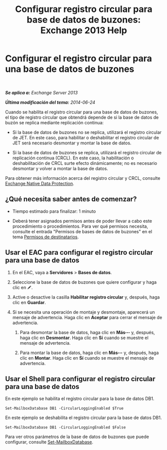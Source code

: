 ﻿---
title: 'Configurar registro circular para base de datos de buzones: Exchange 2013 Help'
TOCTitle: Configurar el registro circular para una base de datos de buzones
ms:assetid: 29cbd7cd-382b-4e0d-8368-2e49e75df2fc
ms:mtpsurl: https://technet.microsoft.com/es-es/library/Dn756374(v=EXCHG.150)
ms:contentKeyID: 62524849
ms.date: 04/23/2018
mtps_version: v=EXCHG.150
ms.translationtype: HT
---

# Configurar el registro circular para una base de datos de buzones

 

_**Se aplica a:** Exchange Server 2013_

_**Última modificación del tema:** 2014-06-24_

Cuando se habilita el registro circular para una base de datos de buzones, el tipo de registro circular que obtendrá depende de si la base de datos de buzón se replica mediante replicación continua:

  - Si la base de datos de buzones no se replica, utilizará el registro circular de JET. En este caso, para habilitar o deshabilitar el registro circular de JET será necesario desmontar y montar la base de datos.

  - Si la base de datos de buzones se replica, utilizará el registro circular de replicación continua (CRCL). En este caso, la habilitación o deshabilitación de CRCL surte efecto dinámicamente; no es necesario desmontar y volver a montar la base de datos.

Para obtener más información acerca del registro circular y CRCL, consulte [Exchange Native Data Protection](backup-restore-and-disaster-recovery-exchange-2013-help.md).

## ¿Qué necesita saber antes de comenzar?

  - Tiempo estimado para finalizar: 1 minuto

  - Deberá tener asignados permisos antes de poder llevar a cabo este procedimiento o procedimientos. Para ver qué permisos necesita, consulte el entrada "Permisos de bases de datos de buzones" en el tema [Permisos de destinatarios](recipients-permissions-exchange-2013-help.md).

## Usar el EAC para configurar el registro circular para una base de datos

1.  En el EAC, vaya a **Servidores** \> **Bases de datos**.

2.  Seleccione la base de datos de buzones que quiere configurar y haga clic en ![Icono Editar](images/Bb124582.6f53ccb2-1f13-4c02-bea0-30690e6ea71d(EXCHG.150).gif "Icono Editar").

3.  Active o desactive la casilla **Habilitar registro circular** y, después, haga clic en **Guardar**.

4.  Si se necesita una operación de montaje y desmontaje, aparecerá un mensaje de advertencia. Haga clic en **Aceptar** para cerrar el mensaje de advertencia.
    
    1.  Para desmontar la base de datos, haga clic en **Más**![Icono Más opciones](images/JJ150550.5381819e-3b21-4873-8714-e9b956290b28(EXCHG.150).gif "Icono Más opciones") y, después, haga clic en **Desmontar**. Haga clic en **Sí** cuando se muestre el mensaje de advertencia.
    
    2.  Para montar la base de datos, haga clic en **Más**![Icono Más opciones](images/JJ150550.5381819e-3b21-4873-8714-e9b956290b28(EXCHG.150).gif "Icono Más opciones") y, después, haga clic en **Montar**. Haga clic en **Sí** cuando se muestre el mensaje de advertencia.

## Usar el Shell para configurar el registro circular para una base de datos

En este ejemplo se habilita el registro circular para la base de datos DB1.

    Set-MailboxDatabase DB1 -CircularLoggingEnabled $True

En este ejemplo se deshabilita el registro circular para la base de datos DB1.

    Set-MailboxDatabase DB1 -CircularLoggingEnabled $False

Para ver otros parámetros de la base de datos de buzones que puede configurar, consulte [Set-MailboxDatabase](https://technet.microsoft.com/es-es/library/bb123971\(v=exchg.150\)).

